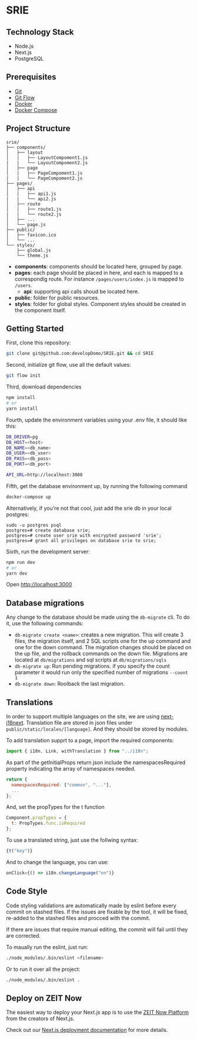 # SRIE

## Technology Stack

- Node.js
- Next.js
- PostgreSQL

## Prerequisites

- [Git](https://git-scm.com/book/en/v2/Getting-Started-Installing-Git)
- [Git Flow](https://github.com/nvie/gitflow/wiki/Installation)
- [Docker](https://docs.docker.com/install/)
- [Docker Compose](https://docs.docker.com/compose/install/)

## Project Structure

```
srie/
├── components/
│   ├── layout
│   |   ├── LayoutCompoment1.js
|   |   └── LayoutCompoment2.js
│   ├── page
│   |   ├── PageCompoment1.js
|   |   └── PageCompoment2.js
├── pages/
│   ├── api
│   |   ├── api1.js
|   |   └── api2.js
│   ├── route
│   |   ├── route1.js
|   |   └── route2.js
│   ├── ...
│   └── page.js
├── public/
│   ├── favicon.ico
│   └── ...
└── styles/
    ├── global.js
    └── theme.js
```

- **components**: components should be located here, grouped by page.
- **pages**: each page should be placed in here, and each is mapped to a correspondig route. For instance `/pages/users/index.js` is mapped to `/users`.
  - **api**: supporting api calls shoud be located here.
- **public**: folder for public resources.
- **styles**: folder for global styles. Component styles should be created in the component itself.

## Getting Started

First, clone this repository:

```bash
git clone git@github.com:developDomo/SRIE.git && cd SRIE
```

Second, initialize git flow, use all the default values:

```bash
git flow init
```

Third, download dependencies

```bash
npm install
# or
yarn install
```

Fourth, update the environment variables using your .env file, it should like this:

```bash
DB_DRIVER=pg
DB_HOST=<host>
DB_NAME=<db_name>
DB_USER=<db_user>
DB_PASS=<db_pass>
DB_PORT=<db_port>

API_URL=http://localhost:3000
```

Fifth, get the database environment up, by running the following command

```bash
docker-compose up
```

Alternatively, if you're not that cool, just add the srie db in your local postgres:

```$bash
sudo -u postgres psql
postgres=# create database srie;
postgres=# create user srie with encrypted password 'srie';
postgres=# grant all privileges on database srie to srie;
```

Sixth, run the development server:

```bash
npm run dev
# or
yarn dev
```

Open [http://localhost:3000](http://localhost:3000)

## Database migrations

Any change to the database should be made using the `db-migrate` cli. To do it, use the following commands:

- `db-migrate create <name>`: creates a new migration. This will create 3 files, the migration itself, and 2 SQL scripts one for the up command and one for the down command. The migration changes should be placed on the up file, and the rollback commands on the down file. Migrations are located at `db/migrations` and sql scripts at `db/migrations/sqls`
- `db-migrate up`: Run pending migrations. if you specify the count parameter it would run only the specified number of migrations `--count 1`
- `db-migrate down`: Roolback the last migration.

## Translations

In order to support multiple languages on the site, we are using [next-i18next](https://github.com/isaachinman/next-i18next). Translation file are stored in json files under `public/static/locales/[language]`. And they should be stored by modules.

To add translation supprt to a page, import the required components:

```javascript
import { i18n, Link, withTranslation } from "../i18n";
```

As part of the getInitialProps return json include the namespacesRequired property indicating the array of namespaces needed.

```javascript
return {
  namespacesRequired: ["common", "..."],
  ...
};
```

And, set the propTypes for the t function

```javascript
Component.propTypes = {
  t: PropTypes.func.isRequired
};
```

To use a translated string, just use the follwing syntax:

```javascript
{t("key")}
```

And to change the language, you can use:

```javascript
onClick={() => i18n.changeLanguage("en")}
```

## Code Style

Code styling validations are automatically made by eslint before every commit on stashed files. If the issues are fixable by the tool, it will be fixed, re-added to the stashed files and procced with the commit.

If there are issues that require manual editing, the commit will fail until they are corrected.

To maually run the eslint, just run:

```bash
./node_modules/.bin/eslint <filename>
```

Or to run it over all the project:

```bash
./node_modules/.bin/eslint .
```

## Deploy on ZEIT Now

The easiest way to deploy your Next.js app is to use the [ZEIT Now Platform](https://zeit.co/import?utm_medium=default-template&filter=next.js&utm_source=create-next-app&utm_campaign=create-next-app-readme) from the creators of Next.js.

Check out our [Next.js deployment documentation](https://nextjs.org/docs/deployment) for more details.
